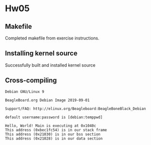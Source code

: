 # Hw05

## Makefile
Completed makefile from exercise instructions.

## Installing kernel source
Successfully built and installed kernel source

## Cross-compiling
	
	Debian GNU/Linux 9

	BeagleBoard.org Debian Image 2019-09-01

	Support/FAQ: http://elinux.org/Beagleboard:BeagleBoneBlack_Debian

	default username:password is [debian:temppwd]

	Hello, World! Main is executing at 0x1040c
	This address (0xbec1fc54) is in our stack frame
	This address (0x21030) is in our bss section
	This address (0x21028) is in our data section

